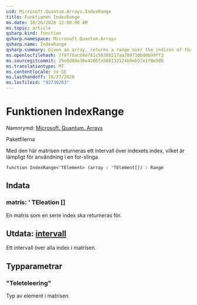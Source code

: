 ```yaml
---
uid: Microsoft.Quantum.Arrays.IndexRange
title: Funktionen IndexRange
ms.date: 10/26/2020 12:00:00 AM
ms.topic: article
qsharp.kind: function
qsharp.namespace: Microsoft.Quantum.Arrays
qsharp.name: IndexRange
qsharp.summary: Given an array, returns a range over the indices of that array, suitable for use in a for loop.
ms.openlocfilehash: 7f9779acd4a781c50388217aa780710bd0b99ff3
ms.sourcegitcommit: 29e0d88a30e4166fa580132124b0eb57e1f0e986
ms.translationtype: MT
ms.contentlocale: sv-SE
ms.lasthandoff: 10/27/2020
ms.locfileid: "92730203"
---
```

# <a name="indexrange-function"></a>Funktionen IndexRange

Namnrymd: [Microsoft. Quantum. Arrays](xref:Microsoft.Quantum.Arrays)

Paketfilerna [](https://nuget.org/packages/)


Med den här matrisen returneras ett intervall över indexets index, vilket är lämpligt för användning i en for-slinga.

```qsharp
function IndexRange<'TElement> (array : 'TElement[]) : Range
```


## <a name="input"></a>Indata

### <a name="array--telement"></a>matris: ' TEleation []

En matris som en serie index ska returneras för.



## <a name="output--range"></a>Utdata: [intervall](xref:microsoft.quantum.lang-ref.range)

Ett intervall över alla index i matrisen.

## <a name="type-parameters"></a>Typparametrar

### <a name="telement"></a>"Teleteleering"

Typ av element i matrisen.